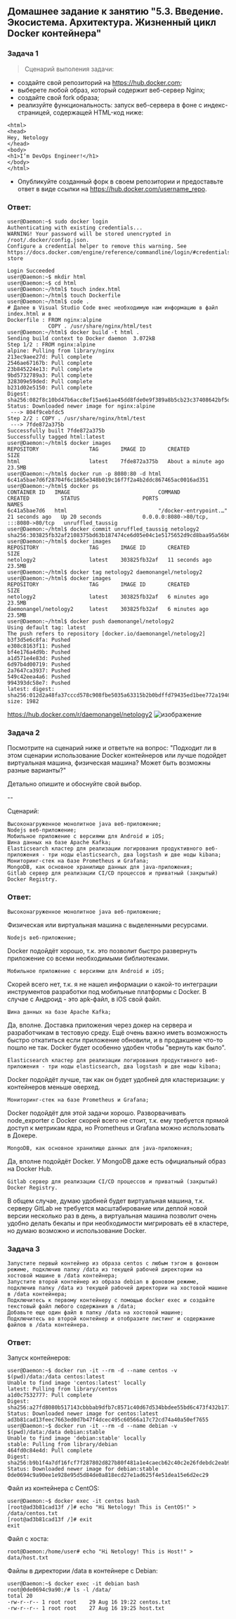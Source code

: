 ## Домашнее задание к занятию "5.3. Введение. Экосистема. Архитектура. Жизненный цикл Docker контейнера"
### Задача 1
> Сценарий выполения задачи:

   - создайте свой репозиторий на https://hub.docker.com;
   - выберете любой образ, который содержит веб-сервер Nginx;
   - создайте свой fork образа;
   - реализуйте функциональность: запуск веб-сервера в фоне с индекс-страницей, содержащей HTML-код ниже:
    
```
<html>
<head>
Hey, Netology
</head>
<body>
<h1>I’m DevOps Engineer!</h1>
</body>
</html>
```
   - Опубликуйте созданный форк в своем репозитории и предоставьте ответ в виде ссылки на https://hub.docker.com/username_repo.
### Ответ:
```
user@Daemon:~$ sudo docker login
Authenticating with existing credentials...
WARNING! Your password will be stored unencrypted in /root/.docker/config.json.
Configure a credential helper to remove this warning. See
https://docs.docker.com/engine/reference/commandline/login/#credentials-store

Login Succeeded
user@Daemon:~$ mkdir html
user@Daemon:~$ cd html
user@Daemon:~/html$ touch index.html
user@Daemon:~/html$ touch Dockerfile
user@Daemon:~/html$ code .
# Далее в Visual Studio Code внес необходимую нам информацию в файл index.html и в 
Dockerfile : FROM nginx:alpine
             COPY . /usr/share/nginx/html/test
user@Daemon:~/html$ docker build -t html .
Sending build context to Docker daemon  3.072kB
Step 1/2 : FROM nginx:alpine
alpine: Pulling from library/nginx
213ec9aee27d: Pull complete 
2546ae67167b: Pull complete 
23b845224e13: Pull complete 
9bd5732789a3: Pull complete 
328309e59ded: Pull complete 
b231d02e5150: Pull complete 
Digest: sha256:082f8c10bd47b6acc8ef15ae61ae45dd8fde0e9f389a8b5cb23c37408642bf5d
Status: Downloaded newer image for nginx:alpine
 ---> 804f9cebfdc5
Step 2/2 : COPY . /usr/share/nginx/html/test
 ---> 7fde872a375b
Successfully built 7fde872a375b
Successfully tagged html:latest
user@Daemon:~/html$ docker images
REPOSITORY                TAG       IMAGE ID       CREATED              SIZE
html                      latest    7fde872a375b   About a minute ago   23.5MB
user@Daemon:~/html$ docker run -p 8080:80 -d html
6c41a5bae7d6f28704f6c1865e348b019c16f7f2a4b2ddc867465ac0016ad351
user@Daemon:~/html$ docker ps
CONTAINER ID   IMAGE                            COMMAND                  CREATED          STATUS                    PORTS                                   NAMES
6c41a5bae7d6   html                             "/docker-entrypoint.…"   21 seconds ago   Up 20 seconds             0.0.0.0:8080->80/tcp, :::8080->80/tcp   unruffled_taussig
user@Daemon:~/html$ docker commit unruffled_taussig netology2
sha256:303825fb32af2108375bd63b187474ce6d05e04c1e5175652d9cd8baa95a56b6
user@Daemon:~/html$ docker images
REPOSITORY                TAG       IMAGE ID       CREATED          SIZE
netology2                 latest    303825fb32af   11 seconds ago   23.5MB
user@Daemon:~/html$ docker tag netology2 daemonangel/netology2
user@Daemon:~/html$ docker images
REPOSITORY                TAG       IMAGE ID       CREATED          SIZE
netology2                 latest    303825fb32af   6 minutes ago    23.5MB
daemonangel/netology2     latest    303825fb32af   6 minutes ago    23.5MB
user@Daemon:~/html$ docker push daemonangel/netology2
Using default tag: latest
The push refers to repository [docker.io/daemonangel/netology2]
b3f3d5e6c8fa: Pushed 
e308c8163f11: Pushed 
bf4e176a4d9b: Pushed 
a1d571e4e83d: Pushed 
6d97b4d00719: Pushed 
2a7647ca3937: Pushed 
549c42eea4a6: Pushed 
994393dc58e7: Pushed 
latest: digest: sha256:012d2a48fa37cccd578c908fbe5035a63315b2b0bdffd79435ed1bee772a1946 size: 1982
```
https://hub.docker.com/r/daemonangel/netology2
![изображение](https://github.com/Daemon-Angel/devops-netology/blob/main/05-virt-03-dockercont/%D0%A1%D0%BD%D0%B8%D0%BC%D0%BE%D0%BA%20%D1%8D%D0%BA%D1%80%D0%B0%D0%BD%D0%B0%20%D0%BE%D1%82%202022-08-16%2001-36-09.png)
### Задача 2
Посмотрите на сценарий ниже и ответьте на вопрос: "Подходит ли в этом сценарии использование Docker контейнеров или лучше подойдет виртуальная машина, физическая машина? Может быть возможны разные варианты?"

Детально опишите и обоснуйте свой выбор.

--

Сценарий:

    Высоконагруженное монолитное java веб-приложение;
    Nodejs веб-приложение;
    Мобильное приложение c версиями для Android и iOS;
    Шина данных на базе Apache Kafka;
    Elasticsearch кластер для реализации логирования продуктивного веб-приложения - три ноды elasticsearch, два logstash и две ноды kibana;
    Мониторинг-стек на базе Prometheus и Grafana;
    MongoDB, как основное хранилище данных для java-приложения;
    Gitlab сервер для реализации CI/CD процессов и приватный (закрытый) Docker Registry.

### Ответ:


    Высоконагруженное монолитное java веб-приложение;
Физическая или виртуальная машина с выделенными ресурсами.

    Nodejs веб-приложение;
Docker подойдёт хорошо, т.к. это позволит быстро развернуть приложение со всеми необходимыми библиотеками.

    Мобильное приложение c версиями для Android и iOS;
Скорей всего нет, т.к. я не нашел информации о какой-то интеграции инструментов разработки под мобильные платформы с Docker.
В случае с Андроид - это apk-файл, в iOS свой файл.

    Шина данных на базе Apache Kafka;
Да, вполне. Доставка приложения через докер на сервера и разработчикам в тестовую среду.
Ещё очень важно иметь возможность быстро откатиться если приложение обновили, и в продакшене что-то пошло не так. Docker будет особенно удобен чтобы "вернуть как было".

    Elasticsearch кластер для реализации логирования продуктивного веб-приложения - три ноды elasticsearch, два logstash и две ноды kibana;
Docker подойдёт лучше, так как он будет удобней для кластеризации: у контейнеров меньше оверхед.

    Мониторинг-стек на базе Prometheus и Grafana;
Docker подойдёт для этой задачи хорошо. Разворвачивать node_exporter с Docker скорей всего не стоит, т.к. ему требуется прямой доступ к метрикам ядра, но Prometheus и Grafana можно использовать в Докере.

    MongoDB, как основное хранилище данных для java-приложения;
Да, вполне подойдёт Docker. У MongoDB даже есть официальный образ на Docker Hub.

    Gitlab сервер для реализации CI/CD процессов и приватный (закрытый) Docker Registry.
В общем случае, думаю удобней будет виртуальная машина, т.к. серверу GitLab не требуется масштабирование или деплой новой версии несколько раз в день, а виртуальная машина позволит очень удобно делать бекапы и при необходимости мигрировать её в кластере, но думаю возможно и использование Docker.

### Задача 3

    Запустите первый контейнер из образа centos c любым тэгом в фоновом режиме, подключив папку /data из текущей рабочей директории на хостовой машине в /data контейнера;
    Запустите второй контейнер из образа debian в фоновом режиме, подключив папку /data из текущей рабочей директории на хостовой машине в /data контейнера;
    Подключитесь к первому контейнеру с помощью docker exec и создайте текстовый файл любого содержания в /data;
    Добавьте еще один файл в папку /data на хостовой машине;
    Подключитесь во второй контейнер и отобразите листинг и содержание файлов в /data контейнера.
    
### Ответ:
Запуск контейнеров:
```
user@Daemon:~$ docker run -it --rm -d --name centos -v $(pwd)/data:/data centos:latest
Unable to find image 'centos:latest' locally
latest: Pulling from library/centos
a1d0c7532777: Pull complete 
Digest: sha256:a27fd8080b517143cbbbab9dfb7c8571c40d67d534bbdee55bd6c473f432b177
Status: Downloaded newer image for centos:latest
ad3b81cad13feec7663ed0d7b47f4dcec495c60566a17c72cd74a40a50ef7655
user@Daemon:~$ docker run -it --rm -d --name debian -v $(pwd)/data:/data debian:stable
Unable to find image 'debian:stable' locally
stable: Pulling from library/debian
464fd0c84e4d: Pull complete 
Digest: sha256:b9b1f4a7df16fcf7f287802d827b80f481a1e4caecb62c40c2e26fdebdc2eab9
Status: Downloaded newer image for debian:stable
0de0694c9a90ee1e928e95d5d84de0a818ecd27e1ad625f4e51dea15e6d2ec29
```
Файл из контейнера с CentOS:
```
user@Daemon:~$ docker exec -it centos bash
[root@ad3b81cad13f /]# echo "Hi Netology! This is CentOS!" > /data/centos.txt
[root@ad3b81cad13f /]# exit
exit
```
Файл с хоста:
```
root@Daemon:/home/user# echo "Hi Netology! This is Host!" > data/host.txt
```
Файлы в директории /data в контейнере с Debian:
```
user@Daemon:~$ docker exec -it debian bash
root@0de0694c9a90:/# ls -l /data/
total 20
-rw-r--r-- 1 root root    29 Aug 16 19:22 centos.txt
-rw-r--r-- 1 root root    27 Aug 16 19:25 host.txt
```


